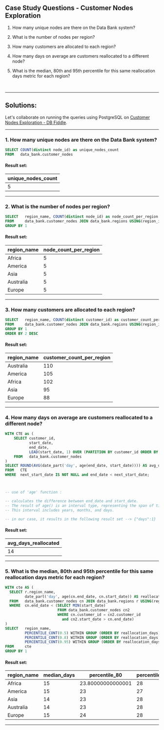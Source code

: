 ## Case Study Questions - Customer Nodes Exploration

1. How many unique nodes are there on the Data Bank system?

2. What is the number of nodes per region?

3. How many customers are allocated to each region?

4. How many days on average are customers reallocated to a different node?

5. What is the median, 80th and 95th percentile for this same reallocation days metric for each region?

<br>

---

## Solutions:

Let's collaborate on running the queries using PostgreSQL on [Customer Nodes Exploration - DB Fiddle](https://www.db-fiddle.com/f/th98SWXVvnXXGMcvfuTWot/5).

---

### 1. How many unique nodes are there on the Data Bank system?

```sql
SELECT COUNT(distinct node_id) as unique_nodes_count
FROM   data_bank.customer_nodes
```

#### Result set:

| unique_nodes_count |
| ------------------ |
| 5                  |

---

### 2. What is the number of nodes per region?

```sql
SELECT   region_name, COUNT(distinct node_id) as node_count_per_region
FROM     data_bank.customer_nodes JOIN data_bank.regions USING(region_id)
GROUP BY 1
```

#### Result set:

| region_name | node_count_per_region |
| ----------- | --------------------- |
| Africa      | 5                     |
| America     | 5                     |
| Asia        | 5                     |
| Australia   | 5                     |
| Europe      | 5                     |

---

### 3. How many customers are allocated to each region?

```sql
SELECT   region_name, COUNT(distinct customer_id) as customer_count_per_region
FROM     data_bank.customer_nodes JOIN data_bank.regions USING(region_id)
GROUP BY 1
ORDER BY 2 DESC
```

#### Result set:

| region_name | customer_count_per_region |
| ----------- | ------------------------- |
| Australia   | 110                       |
| America     | 105                       |
| Africa      | 102                       |
| Asia        | 95                        |
| Europe      | 88                        |

---

### 4. How many days on average are customers reallocated to a different node?

```sql
WITH CTE as (
    SELECT customer_id,
           start_date,
           end_date,
           LEAD(start_date, 1) OVER (PARTITION BY customer_id ORDER BY start_date) AS next_start_date
    FROM   data_bank.customer_nodes
)
SELECT ROUND(AVG(date_part('day', age(end_date, start_date)))) AS avg_days_reallocated
FROM   CTE
WHERE  next_start_date IS NOT NULL and end_date < next_start_date;



-- use of 'age' function : 

-- calculates the difference between end_date and start_date. 
-- The result of age() is an interval type, representing the span of time between these two dates. 
-- This interval includes years, months, and days.

-- in our case, it results in the following result set --> {"days":1}
```

#### Result set:

| avg_days_reallocated |
| -------------------- |
| 14                   |

---

### 5. What is the median, 80th and 95th percentile for this same reallocation days metric for each region?

```sql
WITH cte AS (
  SELECT r.region_name,
         date_part('day', age(cn.end_date, cn.start_date)) AS reallocation_days
  FROM   data_bank.customer_nodes cn JOIN data_bank.regions r USING(region_id)
  WHERE  cn.end_date < (SELECT MIN(start_date)
                        FROM data_bank.customer_nodes cn2
                        WHERE cn.customer_id = cn2.customer_id
                          and cn2.start_date > cn.end_date)
)
SELECT   region_name,
         PERCENTILE_CONT(0.5) WITHIN GROUP (ORDER BY reallocation_days) AS median_days,
         PERCENTILE_CONT(0.8) WITHIN GROUP (ORDER BY reallocation_days) AS percentile_80,
         PERCENTILE_CONT(0.95) WITHIN GROUP (ORDER BY reallocation_days) AS percentile_95
FROM     cte
GROUP BY 1
```

#### Result set:


region_name |	median_days |	percentile_80 |	percentile_95 |
--|--|--|--|
Africa |	15 |	23.80000000000001 |	28 |
America |	15 |	23 |	27 |
Asia |	14 |	23 |	28 |
Australia |	14 |	23 |	28 |
Europe |	15 |	24 |	28 |

---
